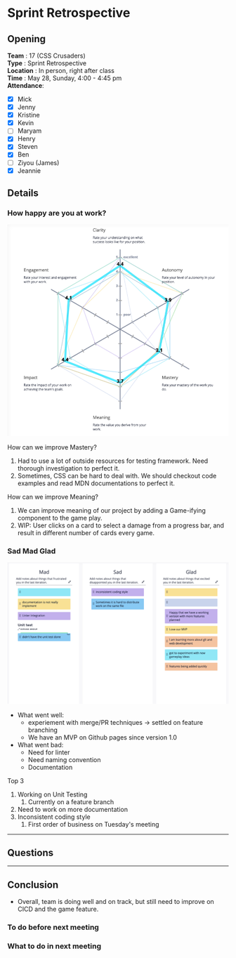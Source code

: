 # Sprint Retrospective

## Opening 
**Team** : 17 (CSS Crusaders) <br>
**Type** : Sprint Retrospective  <br>
**Location** : In person, right after class <br>
**Time** : May 28, Sunday, 4:00 - 4:45 pm <br>
**Attendance**: 
- [x] Mick
- [x] Jenny
- [x] Kristine
- [x] Kevin
- [ ] Maryam
- [x] Henry
- [x] Steven
- [x] Ben
- [ ] Ziyou (James)
- [x] Jeannie 

## Details

### How happy are you at work?
![Retrium Chart](imgs/retrium_chart.png)

How can we improve Mastery?
1. Had to use a lot of outside resources for testing framework. Need thorough investigation to perfect it.
2. Sometimes, CSS can be hard to deal with. We should checkout code examples and read MDN documentations to perfect it.
   
How can we improve Meaning?
1. We can improve meaning of our project by adding a Game-ifying component to the game play.
2. WIP: User clicks on a card to select a damage from a progress bar, and result in different number of cards every game.


### Sad Mad Glad
![Retrium Sad Mad Glad](imgs/sad_mad_glad.png)
- What went well: 
  - experiement with merge/PR techniques -> settled on feature branching
  - We have an MVP on Github pages since version 1.0
- What went bad:
  - Need for linter 
  - Need naming convention
  - Documentation

Top 3
1. Working on Unit Testing
   1. Currently on a feature branch
2. Need to work on more documentation
3. Inconsistent coding style
   1. First order of business on Tuesday's meeting

---
## Questions

---
## Conclusion 
- Overall, team is doing well and on track, but still need to improve on CICD and the game feature.

### To do before next meeting

### What to do in next meeting 